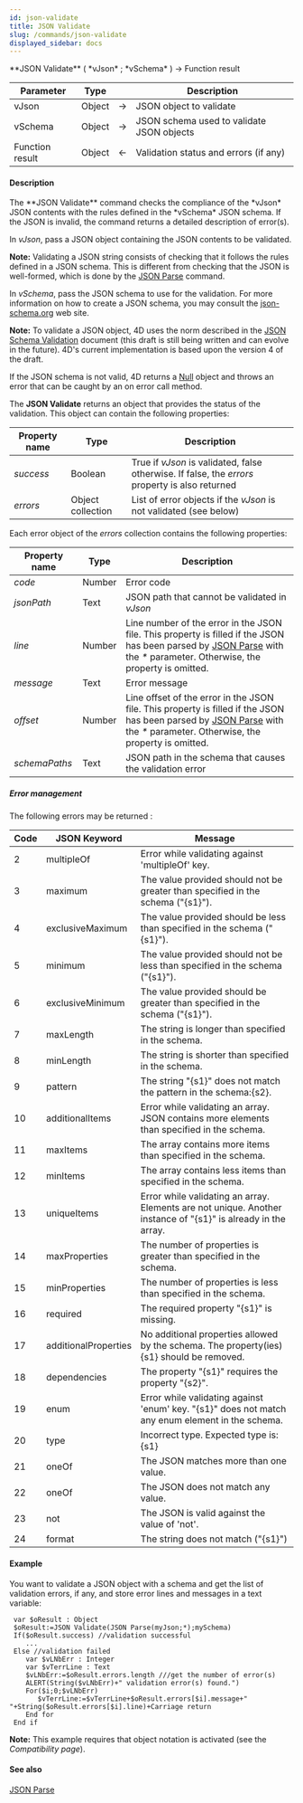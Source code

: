 ```yaml
---
id: json-validate
title: JSON Validate
slug: /commands/json-validate
displayed_sidebar: docs
---
```


<!--REF #_command_.JSON Validate.Syntax-->**JSON Validate** ( *vJson* ; *vSchema* ) -> Function result<!-- END REF-->
<!--REF #_command_.JSON Validate.Params-->
| Parameter | Type |  | Description |
| --- | --- | --- | --- |
| vJson | Object | &#8594;  | JSON object to validate |
| vSchema | Object | &#8594;  | JSON schema used to validate JSON objects |
| Function result | Object | &#8592; | Validation status and errors (if any) |

<!-- END REF-->

#### Description 

<!--REF #_command_.JSON Validate.Summary-->The **JSON Validate** command checks the compliance of the *vJson* JSON contents with the rules defined in the *vSchema* JSON schema.<!-- END REF--> If the JSON is invalid, the command returns a detailed description of error(s). 

In *vJson*, pass a JSON object containing the JSON contents to be validated. 

**Note:** Validating a JSON string consists of checking that it follows the rules defined in a JSON schema. This is different from checking that the JSON is well-formed, which is done by the [JSON Parse](json-parse.md) command. 

In *vSchema*, pass the JSON schema to use for the validation. For more information on how to create a JSON schema, you may consult the [json-schema.org](http://json-schema.org/) web site.

**Note:** To validate a JSON object, 4D uses the norm described in the [JSON Schema Validation](https://tools.ietf.org/html/draft-wright-json-schema-validation-00) document (this draft is still being written and can evolve in the future). 4D's current implementation is based upon the version 4 of the draft. 

 If the JSON schema is not valid, 4D returns a [Null](null.md) object and throws an error that can be caught by an on error call method.

The **JSON Validate** returns an object that provides the status of the validation. This object can contain the following properties:  

| **Property name** | **Type**          | **Description**                                                                                 |
| ----------------- | ----------------- | ----------------------------------------------------------------------------------------------- |
| *success*         | Boolean           | True if *vJson* is validated, false otherwise. If false, the *errors* property is also returned |
| *errors*          | Object collection | List of error objects if the *vJson* is not validated (see below)                               |

Each error object of the *errors* collection contains the following properties:  

| **Property name** | **Type** | **Description**                                                                                                                                                                            |
| ----------------- | -------- | ------------------------------------------------------------------------------------------------------------------------------------------------------------------------------------------ |
| *code*            | Number   | Error code                                                                                                                                                                                 |
| *jsonPath*        | Text   | JSON path that cannot be validated in *vJson*                                                                                                                                              |
| *line*            | Number   | Line number of the error in the JSON file. This property is filled if the JSON has been parsed by [JSON Parse](json-parse.md) with the *\** parameter. Otherwise, the property is omitted. |
| *message*         | Text   | Error message                                                                                                                                                                              |
| *offset*          | Number   | Line offset of the error in the JSON file. This property is filled if the JSON has been parsed by [JSON Parse](json-parse.md) with the *\** parameter. Otherwise, the property is omitted. |
| *schemaPaths*     | Text   | JSON path in the schema that causes the validation error                                                                                                                                   |

##### Error management 

The following errors may be returned :   

| **Code** | **JSON Keyword**     | **Message**                                                                                                   |
| -------- | -------------------- | ------------------------------------------------------------------------------------------------------------- |
| 2        | multipleOf           | Error while validating against 'multipleOf' key.                                                              |
| 3        | maximum              | The value provided should not be greater than specified in the schema ("{s1}").                               |
| 4        | exclusiveMaximum     | The value provided should be less than specified in the schema ("{s1}").                                      |
| 5        | minimum              | The value provided should not be less than specified in the schema ("{s1}").                                  |
| 6        | exclusiveMinimum     | The value provided should be greater than specified in the schema ("{s1}").                                   |
| 7        | maxLength            | The string is longer than specified in the schema.                                                            |
| 8        | minLength            | The string is shorter than specified in the schema.                                                           |
| 9        | pattern              | The string "{s1}" does not match the pattern in the schema:{s2}.                                              |
| 10       | additionalItems      | Error while validating an array. JSON contains more elements than specified in the schema.                    |
| 11       | maxItems             | The array contains more items than specified in the schema.                                                   |
| 12       | minItems             | The array contains less items than specified in the schema.                                                   |
| 13       | uniqueItems          | Error while validating an array. Elements are not unique. Another instance of "{s1}" is already in the array. |
| 14       | maxProperties        | The number of properties is greater than specified in the schema.                                             |
| 15       | minProperties        | The number of properties is less than specified in the schema.                                                |
| 16       | required             | The required property "{s1}" is missing.                                                                      |
| 17       | additionalProperties | No additional properties allowed by the schema. The property(ies) {s1} should be removed.                     |
| 18       | dependencies         | The property "{s1}" requires the property "{s2}".                                                             |
| 19       | enum                 | Error while validating against 'enum' key. "{s1}" does not match any enum element in the schema.              |
| 20       | type                 | Incorrect type. Expected type is: {s1}                                                                        |
| 21       | oneOf                | The JSON matches more than one value.                                                                         |
| 22       | oneOf                | The JSON does not match any value.                                                                            |
| 23       | not                  | The JSON is valid against the value of 'not'.                                                                 |
| 24       | format               | The string does not match ("{s1}")                                                                            |

#### Example 

You want to validate a JSON object with a schema and get the list of validation errors, if any, and store error lines and messages in a text variable:

```4d
 var $oResult : Object
 $oResult:=JSON Validate(JSON Parse(myJson;*);mySchema)
 If($oResult.success) //validation successful
    ...
 Else //validation failed
    var $vLNbErr : Integer
    var $vTerrLine : Text
    $vLNbErr:=$oResult.errors.length ///get the number of error(s)
    ALERT(String($vLNbErr)+" validation error(s) found.")
    For($i;0;$vLNbErr)
       $vTerrLine:=$vTerrLine+$oResult.errors[$i].message+" "+String($oResult.errors[$i].line)+Carriage return
    End for
 End if
```

**Note:** This example requires that object notation is activated (see the *Compatibility page*). 

#### See also 

  
  
[JSON Parse](json-parse.md)  
